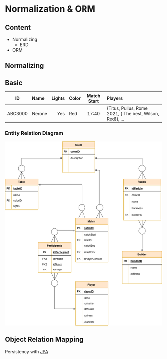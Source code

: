 # Normalization & ORM

## Content

- Normalizing
  - ERD
- ORM

## Normalizing

## Basic

|   ID    | Name   | Lights | Color | Match Start | Players                                                   |
| :-----: | :----- | -----: | :---- | :---------: | :-------------------------------------------------------- |
| ABC3000 | Nerone |    Yes | Red   |    17:40    | {Titus, Pullus, Rome 2021, { The best, Wilson, Red}}, ... |

### Entity Relation Diagram

![ERD](images/paddle-erd.png)

## Object Relation Mapping

Persistency with [JPA](https://docs.google.com/document/d/1dYvrVLRbFE9qwuKj5biz9oRBaRzj-K6ujIKOXNan02s/edit#heading=h.kkyach7i1h8n)
